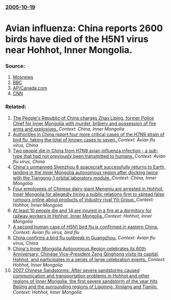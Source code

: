 ### [2005-10-19](/news/2005/10/19/index.md)

#  Avian influenza: China reports 2600 birds have died of the H5N1 virus near Hohhot, Inner Mongolia. 




### Source:

1. [Mosnews](http://www.mosnews.com/news/2005/10/18/newbirdflu.shtml)
2. [BBC](http://news.bbc.co.uk/1/hi/world/asia-pacific/4356392.stm)
3. [AP/Canada.com](http://www.canada.com/health/story.html?id=b6170d93-4b36-462b-90f7-f67c6a7add6d)
4. [CNN](http://edition.cnn.com/2005/HEALTH/conditions/10/19/birdflu.macedonia/)

### Related:

1. [The People's Republic of China charges Zhao Liping, former Police Chief for Inner Mongolia with murder, bribery and possession of fire arms and explosives. ](/news/2016/02/4/the-people-s-republic-of-china-charges-zhao-liping-former-police-chief-for-inner-mongolia-with-murder-bribery-and-possession-of-fire-arms.md) _Context: China, Inner Mongolia_
2. [Authorities in China report four more critical cases of the H7N9 strain of bird flu, taking the total of known cases to seven. ](/news/2013/04/2/authorities-in-china-report-four-more-critical-cases-of-the-h7n9-strain-of-bird-flu-taking-the-total-of-known-cases-to-seven.md) _Context: Avian flu virus, China_
3. [Two people die in China from H7N9 avian influenza infection - a sub-type that had not previously been transmitted to humans. ](/news/2013/03/31/two-people-die-in-china-from-h7n9-avian-influenza-infection-a-a-sub-type-that-had-not-previously-been-transmitted-to-humans.md) _Context: Avian flu virus, China_
4. [China's unmanned Shenzhou 8 spacecraft successfully returns to Earth, landing in the Inner Mongolia autonomous region after docking twice with the Tiangong-1 orbital laboratory module. ](/news/2011/11/17/china-s-unmanned-shenzhou-8-spacecraft-successfully-returns-to-earth-landing-in-the-inner-mongolia-autonomous-region-after-docking-twice-wi.md) _Context: China, Inner Mongolia_
5. [Four employees of Chinese dairy giant Mengniu are arrested in Hohhot, Inner Mongolia for allegedly hiring a public relations firm to spread false rumours online about products of industry rival Yili Group. ](/news/2010/10/24/four-employees-of-chinese-dairy-giant-mengniu-are-arrested-in-hohhot-inner-mongolia-for-allegedly-hiring-a-public-relations-firm-to-spread.md) _Context: Hohhot, Inner Mongolia_
6. [At least 10 people die and 14 are injured in a fire at a dormitory for railway workers in Hohhot, Inner Mongolia. ](/news/2010/05/4/at-least-10-people-die-and-14-are-injured-in-a-fire-at-a-dormitory-for-railway-workers-in-hohhot-inner-mongolia.md) _Context: Hohhot, Inner Mongolia_
7. [ A second human case of H5N1 bird flu is confirmed in eastern China. ](/news/2007/12/8/a-second-human-case-of-h5n1-bird-flu-is-confirmed-in-eastern-china.md) _Context: Avian flu virus, bird flu_
8. [ China confirms a bird flu outbreak in Guangzhou.](/news/2007/09/18/china-confirms-a-bird-flu-outbreak-in-guangzhou.md) _Context: Avian flu virus, China_
9. [ China's Inner Mongolia Autonomous Region celebrates its 60th Anniversary. Chinese Vice-President Zeng Qinghong visits its capital, Hohhot, and participates in a series of large celebration events. ](/news/2007/08/8/china-s-inner-mongolia-autonomous-region-celebrates-its-60th-anniversary-chinese-vice-president-zeng-qinghong-visits-its-capital-hohhot.md) _Context: Hohhot, Inner Mongolia_
10. [ 2007 Chinese Sandstorms: After severe sandstorms caused communication and transportation problems in Hohhot and other regions of Inner Mongolia, the first severe sandstorm of the year hits Beijing and the surrounding regions of Liaoning, Xinjiang and Tianjin. ](/news/2007/03/31/2007-chinese-sandstorms-after-severe-sandstorms-caused-communication-and-transportation-problems-in-hohhot-and-other-regions-of-inner-mong.md) _Context: Hohhot, Inner Mongolia_
